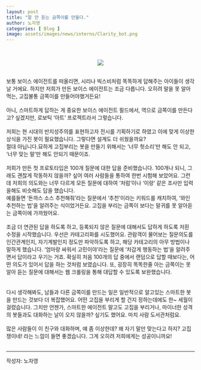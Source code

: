 ```yaml
---
layout: post
title: "말 안 듣는 금쪽이를 만들다."
author: 노자영
categories: [ Blog ]
image: assets/images/news/interns/Clarity_bot.png
---
```

<br>
<figure style = "margin-left: auto; margin-right: auto;  width: 70%;  text-align: center">
    <img src="{{site.baseurl}}/assets/images/news/interns/Clarity_bot.png">
</figure>
<br>
보통 보이스 에이전트를 떠올리면, 시리나 빅스비처럼 똑똑하게 답해주는 아이들이 생각날 거에요. 하지만 저희가 만든 보이스 에이전트는 조금 다릅니다. 오히려 말을 못 알아먹는, 고집불통 금쪽이를 만들어야했거든요! 
<br><br>
아니, 스마트하게 답하는 게 중요한 보이스 에이전트 필드에서, 역으로 금쪽이를 만든다고? 싶겠지만, 로보틱 ‘아트’ 프로젝트라서 그렇습니다.
<br><br>
저희는 현 시대의 반지성주의를 표현하고자 전시를 기획하기로 하였고 이에 맞게 이상한 상식을 가진 봇이 필요했습니다. 그렇다면 설계도 더 쉬웠을까요?<br>
절대 아닙니다.묘하게 고집부리는 봇을 만들기 위해서는 ‘너무 헛소리’만 해도 안 되고, ‘너무 맞는 말’만 해도 안되기 때문이죠.
<br><br>
저희가 만든 첫 프로토타입은 100개 질문에 대한 답을 준비했습니다. 100개나 되니, 그래도 괜찮게 작동하지 않을까? 싶어 여러 사람들을 통하여 한번 시험해 보았어요. 그런데 저희의 의도와는 너무 다르게 모든 질문에 대하여 ‘처럼’이나 ‘이랑’ 같은 조사만 입력을해도 비슷해도 답을 했습니다.<br>
예를들면 ‘돈까스 소스 추천해줘’라는 질문에서 ‘추천’이라는 키워드를 캐치하여, ‘와인 추천하는 법’을 알려주는 식이었거든요. 고집을 부리는 금쪽이 보다는 말귀를 못 알아듣는 금쪽이에 가까웠어요.
<br><br>
조금 더 연관된 답을 하도록 하고, 등록되지 않은 질문에 대해서도 답하게 하도록 저흰 수정을 시작했습니다. 우선은 카테고리화를 시도했어요. 관람객이 물어보는 질문의도를 인간관계인지, 자기계발인지 정도만 파악하도록 하고, 해당 카테고리의 아무 방법이나 말하게 했습니다. ‘엄마랑 싸워서 고민이야’라는 질문에 ‘차갑게 행동하는 법’을 알려주면서 답이라고 우기는 거죠. 확실히 처음 100개의 답 중에서 랜덤으로 답할 때보다는, 어떤 의도가 있어서 답을 하는 것처럼 보였습니다. 또, 굉장히 똑똑한줄 아는 금쪽이는 못알아 듣는 질문에 대해서는 웹 크롤링을 통해 대답할 수 있도록 보완했습니다.<br>
<br><br>
다시 생각해봐도, 남들과 다른 금쪽이를 만드는 일은 일반적으로 알고있는 스마트한 봇을 만드는 것보다 더 복잡했어요. 어떤 고집을 부리게 할 건지 정하는데에도 한~ 세월이 걸렸습니다. 그치만 언젠가, 스마트한 에이전트 말고도 고집을 부리거나, 마이너한 성격의 봇들과도 대화하는 날이 오지 않을까? 싶기도 했어요. 마치 사람 도서관처럼요.
<br><br>
많은 사람들이 이 친구와 대화하며, 얘 좀 이상한데? 왜 자기 말만 맞는다고 하지? 고집쟁이네! 라는 느낌이 들면 좋겠습니다. 그게 오히려 저희에게는 성공이니까요!
<br><br>
<hr>
작성자: 노자영 <br>